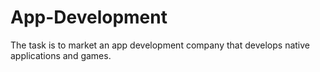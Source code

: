 # App-Development
The task is to market an app development company that develops native applications and games.
